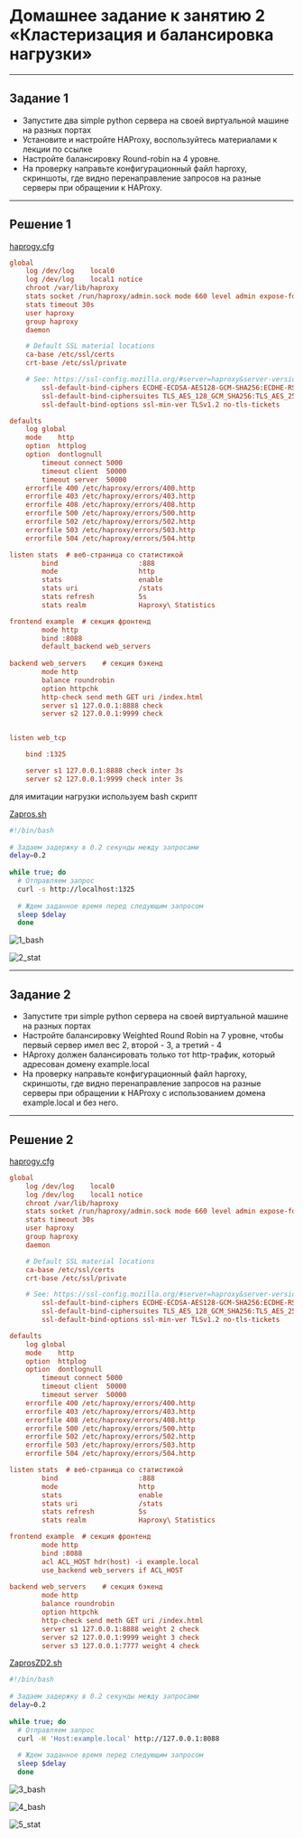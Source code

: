 # **Домашнее задание к занятию 2 «Кластеризация и балансировка нагрузки»**

---


## **Задание 1**

* Запустите два simple python сервера на своей виртуальной машине на разных портах
* Установите и настройте HAProxy, воспользуйтесь материалами к лекции по ссылке
* Настройте балансировку Round-robin на 4 уровне.
* На проверку направьте конфигурационный файл haproxy, скриншоты, где видно перенаправление запросов на разные серверы при обращении к HAProxy.

---

## **Решение 1**

[haprogy.cfg](https://github.com/ilaryhlik17854-stack/HW_Otkazoustoychivost/blob/main/2%20-%20Clustering%20and%20load%20balancing/haproxyZD1.cfg)

```cfg
global
	log /dev/log	local0
	log /dev/log	local1 notice
	chroot /var/lib/haproxy
	stats socket /run/haproxy/admin.sock mode 660 level admin expose-fd listeners
	stats timeout 30s
	user haproxy
	group haproxy
	daemon

	# Default SSL material locations
	ca-base /etc/ssl/certs
	crt-base /etc/ssl/private

	# See: https://ssl-config.mozilla.org/#server=haproxy&server-version=2.0.3&config=intermediate
        ssl-default-bind-ciphers ECDHE-ECDSA-AES128-GCM-SHA256:ECDHE-RSA-AES128-GCM-SHA256:ECDHE-ECDSA-AES256-GCM-SHA384:ECDHE-RSA-AES256-GCM-SHA384:ECDHE-ECDSA-CHACHA20-POLY1305:ECDHE-RSA-CHACHA20-POLY1305:DHE-RSA-AES128-GCM-SHA256:DHE-RSA-AES256-GCM-SHA384
        ssl-default-bind-ciphersuites TLS_AES_128_GCM_SHA256:TLS_AES_256_GCM_SHA384:TLS_CHACHA20_POLY1305_SHA256
        ssl-default-bind-options ssl-min-ver TLSv1.2 no-tls-tickets

defaults
	log	global
	mode	http
	option	httplog
	option	dontlognull
        timeout connect 5000
        timeout client  50000
        timeout server  50000
	errorfile 400 /etc/haproxy/errors/400.http
	errorfile 403 /etc/haproxy/errors/403.http
	errorfile 408 /etc/haproxy/errors/408.http
	errorfile 500 /etc/haproxy/errors/500.http
	errorfile 502 /etc/haproxy/errors/502.http
	errorfile 503 /etc/haproxy/errors/503.http
	errorfile 504 /etc/haproxy/errors/504.http

listen stats  # веб-страница со статистикой
        bind                    :888
        mode                    http
        stats                   enable
        stats uri               /stats
        stats refresh           5s
        stats realm             Haproxy\ Statistics

frontend example  # секция фронтенд
        mode http
        bind :8088
        default_backend web_servers
	
backend web_servers    # секция бэкенд
        mode http
        balance roundrobin
        option httpchk
        http-check send meth GET uri /index.html
        server s1 127.0.0.1:8888 check
        server s2 127.0.0.1:9999 check


listen web_tcp

	bind :1325

	server s1 127.0.0.1:8888 check inter 3s
	server s2 127.0.0.1:9999 check inter 3s

```
для имитации нагрузки используем bash скрипт

[Zapros.sh](https://github.com/ilaryhlik17854-stack/HW_Otkazoustoychivost/blob/main/2%20-%20Clustering%20and%20load%20balancing/Zapros.sh)

```bash
#!/bin/bash  
  
# Задаем задержку в 0.2 секунды между запросами  
delay=0.2  
  
while true; do  
  # Отправляем запрос  
  curl -s http://localhost:1325  
    
  # Ждем заданное время перед следующим запросом  
  sleep $delay 
  done
```
![1_bash](https://github.com/ilaryhlik17854-stack/HW_Otkazoustoychivost/blob/main/2%20-%20Clustering%20and%20load%20balancing/img/1_bash.png?raw=true)

![2_stat](https://github.com/ilaryhlik17854-stack/HW_Otkazoustoychivost/blob/main/2%20-%20Clustering%20and%20load%20balancing/img/6_stat.png?raw=true)

---

## **Задание 2**

* Запустите три simple python сервера на своей виртуальной машине на разных портах
* Настройте балансировку Weighted Round Robin на 7 уровне, чтобы первый сервер имел вес 2, второй - 3, а третий - 4
* HAproxy должен балансировать только тот http-трафик, который адресован домену example.local
* На проверку направьте конфигурационный файл haproxy, скриншоты, где видно перенаправление запросов на разные серверы при обращении к HAProxy c использованием домена example.local и без него.

---

## **Решение 2**

[haprogy.cfg](https://github.com/ilaryhlik17854-stack/HW_Otkazoustoychivost/blob/main/2%20-%20Clustering%20and%20load%20balancing/haproxyZD2.cfg)

```cfg
global
	log /dev/log	local0
	log /dev/log	local1 notice
	chroot /var/lib/haproxy
	stats socket /run/haproxy/admin.sock mode 660 level admin expose-fd listeners
	stats timeout 30s
	user haproxy
	group haproxy
	daemon

	# Default SSL material locations
	ca-base /etc/ssl/certs
	crt-base /etc/ssl/private

	# See: https://ssl-config.mozilla.org/#server=haproxy&server-version=2.0.3&config=intermediate
        ssl-default-bind-ciphers ECDHE-ECDSA-AES128-GCM-SHA256:ECDHE-RSA-AES128-GCM-SHA256:ECDHE-ECDSA-AES256-GCM-SHA384:ECDHE-RSA-AES256-GCM-SHA384:ECDHE-ECDSA-CHACHA20-POLY1305:ECDHE-RSA-CHACHA20-POLY1305:DHE-RSA-AES128-GCM-SHA256:DHE-RSA-AES256-GCM-SHA384
        ssl-default-bind-ciphersuites TLS_AES_128_GCM_SHA256:TLS_AES_256_GCM_SHA384:TLS_CHACHA20_POLY1305_SHA256
        ssl-default-bind-options ssl-min-ver TLSv1.2 no-tls-tickets

defaults
	log	global
	mode	http
	option	httplog
	option	dontlognull
        timeout connect 5000
        timeout client  50000
        timeout server  50000
	errorfile 400 /etc/haproxy/errors/400.http
	errorfile 403 /etc/haproxy/errors/403.http
	errorfile 408 /etc/haproxy/errors/408.http
	errorfile 500 /etc/haproxy/errors/500.http
	errorfile 502 /etc/haproxy/errors/502.http
	errorfile 503 /etc/haproxy/errors/503.http
	errorfile 504 /etc/haproxy/errors/504.http

listen stats  # веб-страница со статистикой
        bind                    :888
        mode                    http
        stats                   enable
        stats uri               /stats
        stats refresh           5s
        stats realm             Haproxy\ Statistics

frontend example  # секция фронтенд
        mode http
        bind :8088
        acl ACL_HOST hdr(host) -i example.local
		use_backend web_servers if ACL_HOST
	
backend web_servers    # секция бэкенд
        mode http
        balance roundrobin
        option httpchk
        http-check send meth GET uri /index.html
        server s1 127.0.0.1:8888 weight 2 check
        server s2 127.0.0.1:9999 weight 3 check
		server s3 127.0.0.1:7777 weight 4 check
```
[ZaprosZD2.sh](https://github.com/ilaryhlik17854-stack/HW_Otkazoustoychivost/blob/main/2%20-%20Clustering%20and%20load%20balancing/ZaprosZD2.sh)

```bash
#!/bin/bash  
  
# Задаем задержку в 0.2 секунды между запросами  
delay=0.2  
  
while true; do  
  # Отправляем запрос  
  curl -H 'Host:example.local' http://127.0.0.1:8088  
    
  # Ждем заданное время перед следующим запросом  
  sleep $delay 
  done
```

![3_bash](https://github.com/ilaryhlik17854-stack/HW_Otkazoustoychivost/blob/main/2%20-%20Clustering%20and%20load%20balancing/img/3_bash.png?raw=true)

![4_bash](https://github.com/ilaryhlik17854-stack/HW_Otkazoustoychivost/blob/main/2%20-%20Clustering%20and%20load%20balancing/img/4_bash.png?raw=true)

![5_stat](https://github.com/ilaryhlik17854-stack/HW_Otkazoustoychivost/blob/main/2%20-%20Clustering%20and%20load%20balancing/img/5_stat.png?raw=true)